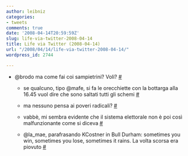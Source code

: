 ```yaml
---
author: leibniz
categories:
- tweets
comments: true
date: '2008-04-14T20:59:59Z'
slug: life-via-twitter-2008-04-14
title: Life via Twitter (2008-04-14)
url: "/2008/04/14/life-via-twitter-2008-04-14/"
wordpress_id: 2744

---
```

* @brodo ma come fai coi sampietrini? Voli? [#](https://twitter.com/leibniz/statuses/788819271)

	
  * se qualcuno, tipo @mafe, si fa le orecchiette con la bottarga alla 16.45 vuol dire che sono saltati tutti gli schemi [#](https://twitter.com/leibniz/statuses/788889567)

	
  * ma nessuno pensa ai poveri radicali? [#](https://twitter.com/leibniz/statuses/788938069)

	
  * vabbè, mi sembra evidente che il sistema elettorale non è poi così malfunzionante come si diceva [#](https://twitter.com/leibniz/statuses/789045047)

	
  * @la_mae, parafrasando KCostner in Bull Durham: sometimes you win, sometimes you lose, sometimes it rains. La volta scorsa era piovuto [#](https://twitter.com/leibniz/statuses/789063048)


